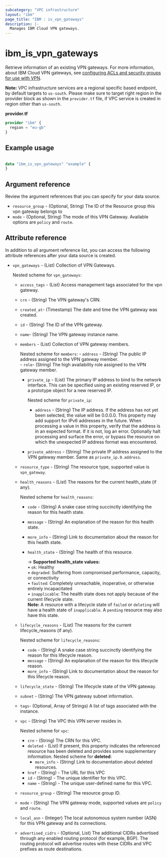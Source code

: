 ```yaml
---
subcategory: "VPC infrastructure"
layout: "ibm"
page_title: "IBM : is_vpn_gateways"
description: |-
  Manages IBM Cloud VPN gateways.
---
```


# ibm_is_vpn_gateways
Retrieve information of an existing VPN gateways. For more information, about IBM Cloud VPN gateways, see [configuring ACLs and security groups for use with VPN](https://cloud.ibm.com/docs/vpc?topic=vpc-acls-security-groups-vpn).

**Note:** 
VPC infrastructure services are a regional specific based endpoint, by default targets to `us-south`. Please make sure to target right region in the provider block as shown in the `provider.tf` file, if VPC service is created in region other than `us-south`.

**provider.tf**

```terraform
provider "ibm" {
  region = "eu-gb"
}
```

## Example usage

```terraform

data "ibm_is_vpn_gateways" "example" {
}

```
## Argument reference

Review the argument references that you can specify for your data source. 

- `resource_group` - (Optional, String) The ID of the Resource group this vpn gateway belongs to
- `mode` - (Optional, String) The mode of this VPN Gateway. Available options are `policy` and `route`.

## Attribute reference
In addition to all argument reference list, you can access the following attribute references after your data source is created. 

- `vpn_gateways` - (List) Collection of VPN Gateways.

  Nested scheme for `vpn_gateways`:
  - `access_tags`  - (List) Access management tags associated for the vpn gateway.
  - `crn` - (String) The VPN gateway's CRN.
  - `created_at`- (Timestamp) The date and time the VPN gateway was created.
  - `id` - (String) The ID of the VPN gateway.
  - `name`-  (String) The VPN gateway instance name.
  - `members` - (List) Collection of VPN gateway members.</n>
  
      Nested scheme for `members`:
	    - `address` - (String) The public IP address assigned to the VPN gateway member.</br>
	    - `role`-  (String) The high availability role assigned to the VPN gateway member.</br>
      - `private_ip` - (List) The primary IP address to bind to the network interface. This can be specified using an existing reserved IP, or a prototype object for a new reserved IP.
        
          Nested scheme for `private_ip`:
          - `address` - (String) The IP address. If the address has not yet been selected, the value will be 0.0.0.0. This property may add support for IPv6 addresses in the future. When processing a value in this property, verify that the address is in an expected format. If it is not, log an error. Optionally halt processing and surface the error, or bypass the resource on which the unexpected IP address format was encountered.
	  - `private_address` - (String) The private IP address assigned to the VPN gateway member. Same as `private_ip.0.address`.</br>
  

  - `resource_type` - (String) The resource type, supported value is `vpn_gateway`.
  - `health_reasons` - (List) The reasons for the current health_state (if any).

      Nested scheme for `health_reasons`:
      - `code` - (String) A snake case string succinctly identifying the reason for this health state.
      - `message` - (String) An explanation of the reason for this health state.
      - `more_info` - (String) Link to documentation about the reason for this health state.
	- `health_state` - (String) The health of this resource.
	
		-> **Supported health_state values:** 
		</br>&#x2022; `ok`: Healthy
    	</br>&#x2022; `degraded`: Suffering from compromised performance, capacity, or connectivity
    	</br>&#x2022; `faulted`: Completely unreachable, inoperative, or otherwise entirely incapacitated
    	</br>&#x2022; `inapplicable`: The health state does not apply because of the current lifecycle state. 
      		</br>**Note:** A resource with a lifecycle state of `failed` or `deleting` will have a health state of `inapplicable`. A `pending` resource may also have this state.
  - `lifecycle_reasons` - (List) The reasons for the current lifecycle_reasons (if any).

      Nested scheme for `lifecycle_reasons`:
      - `code` - (String) A snake case string succinctly identifying the reason for this lifecycle reason.
      - `message` - (String) An explanation of the reason for this lifecycle reason.
      - `more_info` - (String) Link to documentation about the reason for this lifecycle reason.
  - `lifecycle_state` - (String) The lifecycle state of the VPN gateway.
  - `subnet` - (String) The VPN gateway subnet information.
  - `tags`- (Optional, Array of Strings) A list of tags associated with the instance.
  - `vpc` - (String) 	The VPC this VPN server resides in.
  
      Nested scheme for `vpc`:
      - `crn` - (String) The CRN for this VPC.
      - `deleted` - (List) 	If present, this property indicates the referenced resource has been deleted and provides some supplementary information.
        Nested scheme for **deleted**:
        - `more_info` - (String) Link to documentation about deleted resources.
      - `href` - (String) - The URL for this VPC
      - `id` - (String) - The unique identifier for this VPC.
      - `name` - (String) - The unique user-defined name for this VPC.
  - `resource_group` - (String) The resource group ID.
  - `mode` - (String) The VPN gateway mode, supported values are `policy` and `route`.
  - `local_asn` - (Integer) The local autonomous system number (ASN) for this VPN gateway and its connections.
  - `advertised_cidrs` - (Optional, List) The additional CIDRs advertised through any enabled routing protocol (for example, BGP). The routing protocol will advertise routes with these CIDRs and VPC prefixes as route destinations.